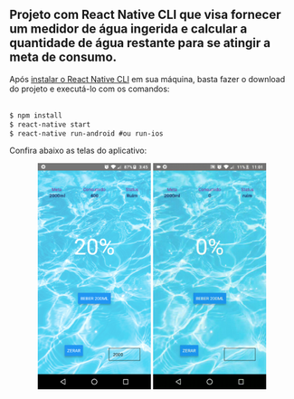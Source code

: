 <h2>
	Projeto com React Native CLI que visa fornecer um medidor de água ingerida e calcular a quantidade de água restante para se atingir a meta de consumo.
</h2>

Após <a href="https://docs.rocketseat.dev/ambiente-react-native/android/linux" target="_blank">instalar o React Native CLI</a> em sua máquina, basta fazer o download do projeto e executá-lo com os comandos: 

```console

$ npm install
$ react-native start
$ react-native run-android #ou run-ios

```

Confira abaixo as telas do aplicativo:

<p align="center">
  <img src="https://github.com/guilhermeDTNA/Medidor-de-Agua/blob/main/print.png" width="200" alt="Tela de vitória">

  <img src="https://github.com/guilhermeDTNA/Medidor-de-Agua/blob/main/execucao.gif" width="200" alt="Tela de empate">
</p>